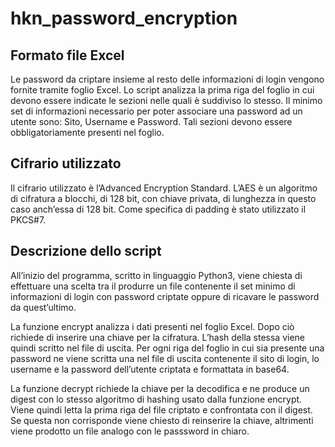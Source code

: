 # hkn_password_encryption

## Formato file Excel
Le password da criptare insieme al resto delle informazioni di login vengono fornite tramite foglio Excel. Lo script analizza la prima riga del foglio in cui devono essere indicate le sezioni nelle quali è suddiviso lo stesso. Il minimo set di informazioni necessario per poter associare una password ad un utente sono: Sito, Username e Password. Tali sezioni devono essere obbligatoriamente presenti nel foglio.

## Cifrario utilizzato
Il cifrario utilizzato è l’Advanced Encryption Standard. L’AES è un algoritmo di cifratura a blocchi, di 128 bit, con chiave privata, di lunghezza in questo caso anch’essa di 128 bit. Come specifica di padding è stato utilizzato il PKCS#7.

## Descrizione dello script
All’inizio del programma, scritto in linguaggio Python3, viene chiesta di effettuare una scelta tra il produrre un file contenente il set minimo di informazioni di login con password criptate oppure di ricavare le password da quest’ultimo.

La funzione encrypt analizza i dati presenti nel foglio Excel. Dopo ciò richiede di inserire una chiave per la cifratura. L’hash della stessa viene quindi scritto nel file di uscita. Per ogni riga del foglio in cui sia presente una password ne viene scritta una nel file di uscita contenente il sito di login, lo username e la password dell’utente criptata e formattata in base64.

La funzione decrypt richiede la chiave per la decodifica e ne produce un digest con lo stesso algoritmo di hashing usato dalla funzione encrypt. Viene quindi letta la prima riga del file criptato e confrontata con il digest. Se questa non corrisponde viene chiesto di reinserire la chiave, altrimenti viene prodotto un file analogo con le passsword in chiaro.
